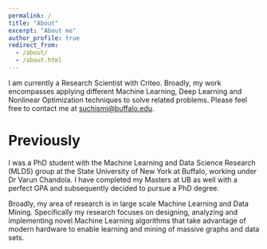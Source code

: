 ```yaml
---
permalink: /
title: "About"
excerpt: "About me"
author_profile: true
redirect_from: 
  - /about/
  - /about.html
---
```


I am currently a Research Scientist with Criteo. Broadly, my work encompasses applying different Machine Learning, Deep Learning and Nonlinear Optimization techniques to solve related problems. Please feel free to contact me at suchismi@buffalo.edu.

Previously
======
I was a PhD student with the Machine Learning and Data Science Research (MLDS) group at the State University of New York at Buffalo, working under Dr Varun Chandola. I have completed my Masters at UB as well with a perfect GPA and subsequently decided to pursue a PhD degree.

Broadly, my area of research is in large scale Machine Learning and Data Mining. Specifically my research focuses on designing, analyzing and implementing novel Machine Learning algorithms that take advantage of modern hardware to enable learning and mining of massive graphs and data sets.
